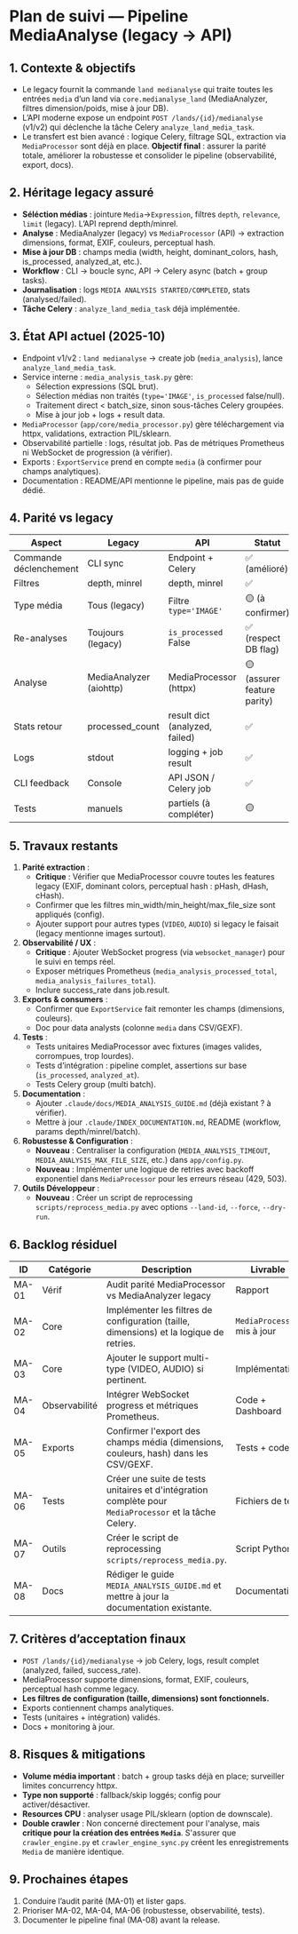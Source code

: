 # Plan de suivi — Pipeline MediaAnalyse (legacy → API)

## 1. Contexte & objectifs
- Le legacy fournit la commande `land medianalyse` qui traite toutes les entrées `media` d’un land via `core.medianalyse_land` (MediaAnalyzer, filtres dimension/poids, mise à jour DB).
- L’API moderne expose un endpoint `POST /lands/{id}/medianalyse` (v1/v2) qui déclenche la tâche Celery `analyze_land_media_task`.
- Le transfert est bien avancé : logique Celery, filtrage SQL, extraction via `MediaProcessor` sont déjà en place. **Objectif final** : assurer la parité totale, améliorer la robustesse et consolider le pipeline (observabilité, export, docs).

## 2. Héritage legacy assuré
- **Séléction médias** : jointure `Media`→`Expression`, filtres `depth`, `relevance`, `limit` (legacy). L’API reprend depth/minrel.
- **Analyse** : MediaAnalyzer (legacy) vs `MediaProcessor` (API) → extraction dimensions, format, EXIF, couleurs, perceptual hash.
- **Mise à jour DB** : champs media (width, height, dominant_colors, hash, is_processed, analyzed_at, etc.).
- **Workflow** : CLI -> boucle sync, API -> Celery async (batch + group tasks).
- **Journalisation** : logs `MEDIA ANALYSIS STARTED/COMPLETED`, stats (analysed/failed).
- **Tâche Celery** : `analyze_land_media_task` déjà implémentée.

## 3. État API actuel (2025-10)
- Endpoint v1/v2 : `land medianalyse` → create job (`media_analysis`), lance `analyze_land_media_task`.
- Service interne : `media_analysis_task.py` gère:
  - Sélection expressions (SQL brut).
  - Sélection médias non traités (`type='IMAGE'`, `is_processed` false/null).
  - Traitement direct < batch_size, sinon sous-tâches Celery groupées.
  - Mise à jour job + logs + result data.
- `MediaProcessor` (`app/core/media_processor.py`) gère téléchargement via httpx, validations, extraction PIL/sklearn.
- Observabilité partielle : logs, résultat job. Pas de métriques Prometheus ni WebSocket de progression (à vérifier).
- Exports : `ExportService` prend en compte `media` (à confirmer pour champs analytiques).
- Documentation : README/API mentionne le pipeline, mais pas de guide dédié.

## 4. Parité vs legacy
| Aspect | Legacy | API | Statut |
|--------|--------|-----|--------|
| Commande déclenchement | CLI sync | Endpoint + Celery | ✅ (amélioré) |
| Filtres | depth, minrel | depth, minrel | ✅ |
| Type média | Tous (legacy) | Filtre `type='IMAGE'` | 🟡 (à confirmer) |
| Re-analyses | Toujours (legacy) | `is_processed` False | ✅ (respect DB flag) |
| Analyse | MediaAnalyzer (aiohttp) | MediaProcessor (httpx) | 🟡 (assurer feature parity) |
| Stats retour | processed_count | result dict (analyzed, failed) | ✅ |
| Logs | stdout | logging + job result | ✅ |
| CLI feedback | Console | API JSON / Celery job | ✅ |
| Tests | manuels | partiels (à compléter) | 🟡 |

## 5. Travaux restants
1. **Parité extraction** :
   - **Critique** : Vérifier que MediaProcessor couvre toutes les features legacy (EXIF, dominant colors, perceptual hash : pHash, dHash, cHash).
   - Confirmer que les filtres min_width/min_height/max_file_size sont appliqués (config).
   - Ajouter support pour autres types (`VIDEO`, `AUDIO`) si legacy le faisait (legacy mentionne images surtout).
2. **Observabilité / UX** :
   - **Critique** : Ajouter WebSocket progress (via `websocket_manager`) pour le suivi en temps réel.
   - Exposer métriques Prometheus (`media_analysis_processed_total`, `media_analysis_failures_total`).
   - Inclure success_rate dans job.result.
3. **Exports & consumers** :
   - Confirmer que `ExportService` fait remonter les champs (dimensions, couleurs).
   - Doc pour data analysts (colonne `media` dans CSV/GEXF).
4. **Tests** :
   - Tests unitaires MediaProcessor avec fixtures (images valides, corrompues, trop lourdes).
   - Tests d’intégration : pipeline complet, assertions sur base (`is_processed`, `analyzed_at`).
   - Tests Celery group (multi batch).
5. **Documentation** :
   - Ajouter `.claude/docs/MEDIA_ANALYSIS_GUIDE.md` (déjà existant ? à vérifier).
   - Mettre à jour `.claude/INDEX_DOCUMENTATION.md`, README (workflow, params depth/minrel/batch).
6. **Robustesse & Configuration** :
   - **Nouveau** : Centraliser la configuration (`MEDIA_ANALYSIS_TIMEOUT`, `MEDIA_ANALYSIS_MAX_FILE_SIZE`, etc.) dans `app/config.py`.
   - **Nouveau** : Implémenter une logique de retries avec backoff exponentiel dans `MediaProcessor` pour les erreurs réseau (429, 503).
7. **Outils Développeur** :
   - **Nouveau** : Créer un script de reprocessing `scripts/reprocess_media.py` avec options `--land-id`, `--force`, `--dry-run`.

## 6. Backlog résiduel
| ID | Catégorie | Description | Livrable | Owner |
|----|-----------|-------------|----------|-------|
| MA-01 | Vérif | Audit parité MediaProcessor vs MediaAnalyzer legacy | Rapport | Tech Lead |
| MA-02 | Core | Implémenter les filtres de configuration (taille, dimensions) et la logique de retries. | `MediaProcessor` mis à jour | Dev A |
| MA-03 | Core | Ajouter le support multi-type (VIDEO, AUDIO) si pertinent. | Implémentation | Dev A |
| MA-04 | Observabilité | Intégrer WebSocket progress et métriques Prometheus. | Code + Dashboard | DevOps |
| MA-05 | Exports | Confirmer l'export des champs média (dimensions, couleurs, hash) dans les CSV/GEXF. | Tests + code | Dev B |
| MA-06 | Tests | Créer une suite de tests unitaires et d'intégration complète pour `MediaProcessor` et la tâche Celery. | Fichiers de test | QA |
| MA-07 | Outils | Créer le script de reprocessing `scripts/reprocess_media.py`. | Script Python | Dev B |
| MA-08 | Docs | Rédiger le guide `MEDIA_ANALYSIS_GUIDE.md` et mettre à jour la documentation existante. | Documentation | Tech Writer |

## 7. Critères d’acceptation finaux
- `POST /lands/{id}/medianalyse` → job Celery, logs, result complet (analyzed, failed, success_rate).
- MediaProcessor supporte dimensions, format, EXIF, couleurs, perceptual hash comme legacy.
- **Les filtres de configuration (taille, dimensions) sont fonctionnels.**
- Exports contiennent champs analytiques.
- Tests (unitaires + intégration) validés.
- Docs + monitoring à jour.

## 8. Risques & mitigations
- **Volume média important** : batch + group tasks déjà en place; surveiller limites concurrency httpx.
- **Type non supporté** : fallback/skip loggés; config pour activer/désactiver.
- **Resources CPU** : analyser usage PIL/sklearn (option de downscale).
- **Double crawler** : Non concerné directement pour l'analyse, mais **critique pour la création des entrées `Media`**. S'assurer que `crawler_engine.py` et `crawler_engine_sync.py` créent les enregistrements `Media` de manière identique.

## 9. Prochaines étapes
1. Conduire l’audit parité (MA-01) et lister gaps.
2. Prioriser MA-02, MA-04, MA-06 (robustesse, observabilité, tests).
3. Documenter le pipeline final (MA-08) avant la release.
